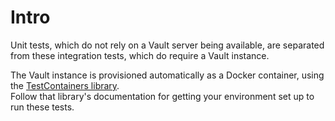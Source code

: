 Intro
=====
Unit tests, which do not rely on a Vault server being available, are separated from
these integration tests, which do require a Vault instance.  

The Vault instance is provisioned automatically as a Docker container, using the 
[TestContainers library](http://testcontainers.viewdocs.io/testcontainers-java/).  
Follow that library's documentation for getting your environment set up to run 
these tests.